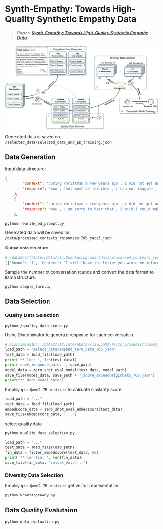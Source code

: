 # Synth-Empathy: Towards High-Quality Synthetic Empathy Data
> *Paper: [Synth-Empathy: Towards High-Quality Synthetic Empathy Data](https://arxiv.org/abs/2407.21669)*

![method](fig/method.png)


Generated data is saved on `/selected_data/selected_data_and_ED_training.json`

## Data Generation
Input data structure:
```json
{
        "context": "during christmas a few years ago , i did not get any presents .",
        "response": "wow , that must be terrible , i can not imagine , i lvoe christmas"
    },
    {
        "context": "during christmas a few years ago , i did not get any presents . </s> wow , that must be terrible , i can not imagine , i lvoe christmas </s> since that day christmas has not been a good time for me . as i have no family , christmas is always the worst .",
        "response": "wow , i am sorry to hear that , i wish i could make it a better holiday for you !"
    },
```

```shell
python rewrite_ed_prompt.py
```
Generated data will be saved on `/data/processed_contexts_responses_70b_race3.json`

Output data structure：
```python
# /data2/sft/InternData/slz/Qwentuning-main/data/processed_contexts_responses_70b.json
[{'Round': '1', 'Context': "I still have the letter you wrote me before you left, it's worn and faded, but the words remain etched in my heart.", 'Response': "It's as if the ink has seeped into your soul, holding onto the memories and emotions that refuse to fade."}, {'Round': '2', 'Context': 'I woke up to an empty silence, the echoes of our laughter and whispers now replaced with an deafening quiet.', 'Response': "The stillness is a harsh reminder of what's been lost, leaving your heart to reverberate with the ache of absence."}, {'Round': '3', 'Context': 'I found myself standing in the rain, tears blending with the droplets on my face, as I whispered your name into the wind.', 'Response': 'In that moment, the rain became your tears, and the wind, your gentle whisper, comforting your shattered heart.'}]
```

Sample the number of conversation rounds and convert the data format to llama structure.

```shell
python sample_turn.py
```


## Data Selection
### Quality Data Selection

```shell
python /quality_data_score.py
```

Using Discriminator to generate response for each conversation.
```python
# Discriminator: /data2/sft/InternData/slz/LLaMA-Factory/models/llama3_sft_base_origin_checkpoint-3200
load_path = "select_data/expand_turn_data_70b.json"
test_data = load_file(load_path)
print('** len: ', len(test_data))
print("save_response_path: ", save_path)
model_data = zero_shot_eval_model(test_data, model_path)
save_file(model_data, save_path + "_score_expandOriginData_70b.json")
print("** done model_data")
```

Employ `gte-Qwen2-7B-instruct` to calcuate similarity score.
```python 
load_path = "..."
test_data = load_file(load_path)
embedscore_data = zero_shot_eval_embedscore(test_data)
save_file(embedscore_data, "...")
```


select quality data
```shell
python quality_data_selection.py
```
```python
load_path = "..."
test_data = load_file(load_path)
fin_data = filter_embedscore(test_data, 60)
print('** len-fin: ', len(fin_data))
save_file(fin_data, "select_data/...")
```

### Diversity Data Selection
Employ `gte-Qwen2-7B-instruct` get vector representation.
```shell
python kcentergreedy.py
```

## Data Quality Evalutaion
```shell
python data_evaluation.py
```
